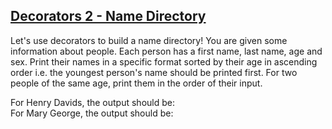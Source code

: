 ## **[Decorators 2 - Name Directory](https://www.hackerrank.com/challenges/decorators-2-name-directory)** 
Let's use decorators to build a name directory! You are given some information about people. Each person has a first name, last name, age and sex. Print their names in a specific format sorted by their age in ascending order i.e. the youngest person's name should be printed first. For two people of the same age, print them in the order of their input.

For Henry Davids, the output should be:<br>For Mary George, the output should be:<br><br><br><br><br><br><br><br><br><br><br>